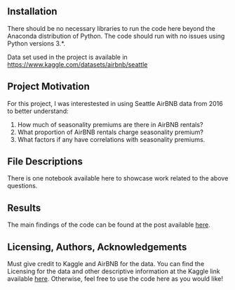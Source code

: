 ## Installation

There should be no necessary libraries to run the code here beyond the Anaconda distribution of Python. The code should run with no issues using Python versions 3.*.

Data set used in the project is available in https://www.kaggle.com/datasets/airbnb/seattle

## Project Motivation

For this project, I was interestested in using Seattle AirBNB data from 2016 to better understand:

1. How much of seasonality premiums are there in AirBNB rentals?
2. What proportion of AirBNB rentals charge seasonality premium?
3. What factors if any have correlations with seasonality premiums.

## File Descriptions

There is one notebook available here to showcase work related to the above questions. 

## Results

The main findings of the code can be found at the post available [here](https://medium.com/p/2c267e176cc1).

## Licensing, Authors, Acknowledgements

Must give credit to Kaggle and AirBNB for the data. You can find the Licensing for the data and other descriptive information at the Kaggle link available [here](https://www.kaggle.com/datasets/airbnb/seattle). Otherwise, feel free to use the code here as you would like!
